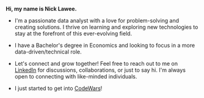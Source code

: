 **Hi, my name is Nick Lawee.**

- I'm a passionate data analyst with a love for problem-solving and creating solutions. I thrive on learning and exploring new technologies to stay at the forefront of this ever-evolving field.
  
- I have a Bachelor's degree in Economics and looking to focus in a more data-driven/technical role.

- Let's connect and grow together! Feel free to reach out to me on [LinkedIn](https://www.linkedin.com/in/chan-lawee) for discussions, collaborations, or just to say hi. I'm always open to connecting with like-minded individuals.

- I just started to get into [CodeWars](https://www.codewars.com/users/nlawee)!
<!---
nlawee/nlawee is a ✨ special ✨ repository because its `README.md` (this file) appears on your GitHub profile.
You can click the Preview link to take a look at your changes.
--->
